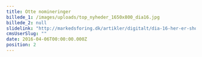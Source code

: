 ```yaml
---
title: Otte nomineringer
billede_1: /images/uploads/top_nyheder_1650x800_dia16.jpg
billede_2: null
slidelink: "http://markedsforing.dk/artikler/digitalt/dia-16-her-er-shortlisten"
cmsUserSlug: ""
date: 2016-04-06T00:00:00.000Z
position: 2
---
```


